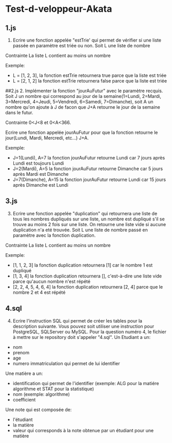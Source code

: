 # Test-d-veloppeur-Akata
## 1.js
1. Ecrire une fonction appelée "estTrie' qui permet de vérifier si une liste passée en paramètre est triée ou non.
Soit L une liste de nombre

Contrainte
La liste L contient au moins un nombre

Exemple: 

- L = [1, 2, 3], la fonction estTrie retournera true parce que la liste est triée
- L = [2, 1, 2] la fonction estTrie retournera false parce que la liste est triée

##2.js
2. Implémenter la fonction "jourAuFutur" avec le paramètre recquis.
Soit J un nombre qui correspond au jour de la semaine(1=Lundi, 2=Mardi, 3=Mercredi, 4=Jeudi, 5=Vendredi, 6=Samedi, 7=Dimanche), soit A un nombre qu'on ajoute à J de facon que J+A retourne le jour de la semaine dans le futur.

Contrainte 
0<J<8 et 0<A<366.

Ecrire une fonction appelée jourAuFutur pour que la fonction retourne le jour(Lundi, Mardi, Mercredi, etc...) J+A.

Exemple:

- J=1(Lundi), A=7 la fonction jourAuFutur retourne Lundi car 7 jours après Lundi est toujours Lundi
- J=2(Mardi), A=5 la fonction jourAuFutur retourne Dimanche car 5 jours après Mardi est Dimanche
- J=7(Dimanche), A=15 la fonction jourAuFutur retourne Lundi car 15 jours après Dimanche est Lundi

## 3.js
3. Ecrire une fonction appelée "duplication" qui retournera une liste de tous les nombres dupliqués sur une liste, un nombre est dupliqué s'il se trouve au moins 2 fois sur une liste. On retourne une liste vide si aucune duplication n'a eté trouvée.
Soit L une liste de nombre passé en paramètre avec la fonction duplication.

Contrainte
La liste L contient au moins un nombre

Exemple:
- [1, 1, 2, 3] la fonction duplication retournera [1] car le nombre 1 est dupliqué
- [1, 3, 4] la fonction duplication retournera [], c'est-à-dire une liste vide parce qu'aucun nombre n'est répété
- [2, 2, 4, 5, 4, 6, 4]  la fonction duplication retournera [2, 4] parce que le nombre 2 et 4 est répété

## 4.sql
4. Ecrire l'instruction SQL qui permet de créer les tables pour la description suivante. Vous pouvez soit utiliser une instruction pour PostgreSQL, SQLServer ou MySQL. Pour la question numéro 4, le fichier à mettre sur le repository doit s'appeler "4.sql".
Un Etudiant a un:
- nom
- prenom
- age
- numero immatriculation qui permet de lui identifier


Une matière a un:
- identification qui permet de l'identifier (exemple: ALG pour la matiére algorithme et STAT pour la statistique)
- nom (exemple: algorithme)
- coefficient

Une note qui est composée de:
- l'étudiant
- la matière
- valeur qui corresponds à la note obtenue par un étudiant pour une matière
